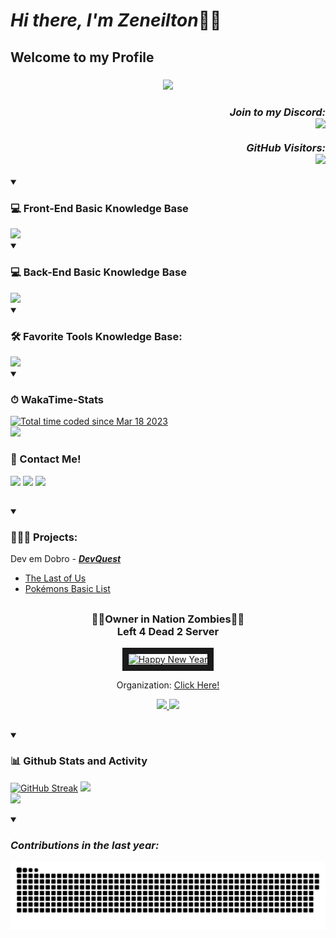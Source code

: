 <h1 align="left"><em>Hi there, I'm Zeneilton</em>👋🏽</h1>
<h2 align="left">Welcome to my Profile</h2>
<h3 align="center">
  <img src="https://readme-typing-svg.demolab.com/?lines=Web%20Developer;Experienced%20Web%20Designer;5%2B%20Years%20of%20Coding%20Experience;Always%20Learning%20News%20Techniques&font=Ubuntu&center=true&width=500&height=70&color=dc143c&vCenter=true&pause=1000&size=24">
</h3>
<h3 align="right">
  <p>
    <em>Join to my Discord:</em><br>
    <a href="https://discord.me/devzones">
      <img src="https://github.com/Zeneilton/Zeneilton/blob/main/icons/discord-dc143c.svg" width="60px">
    </a>
  </p>
  <p>
    <em>GitHub Visitors:</em><br>
    <img src="https://profile-counter.glitch.me/{zeneiltongpdev}/count.svg" />
  </p>
</h3>

  
<details open>
  <summary><h3 align="left"><strong>💻 Front-End Basic Knowledge Base</strong></h3></summary>
  <img src="https://skillicons.dev/icons?i=react,vite,redux,materialui,javascript,styledcomponents,sass,css,html,git" />
</details>

<details open>
  <summary><h3 align="left"><strong>💻 Back-End Basic Knowledge Base</strong></h3></summary>
  <img src="https://skillicons.dev/icons?i=nodejs,sequelize,prisma,mysql,postgresql,mongodb,firebase,java,spring,php" />
</details>

<details open>
  <summary><h3 align="left"><strong>🛠️ Favorite Tools Knowledge Base:</strong></h3></summary>
  <img src="https://skillicons.dev/icons?i=vscode,idea,androidstudio,github,gitlab,bash,kotlin,postman,linux,aws" /> <!--&perline=5-->
</details>

<details open>
  <summary><h3 align="left"><strong>⏱ WakaTime-Stats</strong></h3></summary>
  <a href="https://wakatime.com/@5b16e0ec-6419-487c-9792-82c9468dd942"><img src="https://wakatime.com/badge/user/5b16e0ec-6419-487c-9792-82c9468dd942.svg" alt="Total time coded since Mar 18 2023" /></a><br>
  <img height="250em" src="https://github-readme-stats.vercel.app/api/wakatime?username=zeneldev&show_icons=true&theme=dracula" />
</details>

<h3>🔗 Contact Me!</h3>
  <a href="https://www.linkedin.com/in/zeneilton-granja/">
    <img src="https://img.shields.io/badge/-LinkedIn-%230077B5?style=for-the-badge&logo=linkedin&logoColor=white"></a>
  <a href="https://instagram.com/zenel.gp">
    <img src="https://img.shields.io/badge/-Instagram-%23E4405F?style=for-the-badge&logo=instagram&logoColor=white"></a>
  <a href = "mailto:zeneiltongranja@gmail.com">
    <img src="https://img.shields.io/badge/-Gmail-%23333?style=for-the-badge&logo=gmail&logoColor=white"></a>

<h2></h2>
<details open>
  <summary><h3 align="left"><strong>👨🏽‍💻 Projects:</strong></h3></summary>
  Dev em Dobro - <strong><em><a href="https://devemdobro.com/matriculas-abertas/">DevQuest</a></em></strong>

  <ul>
    <li><a href="https://zeneilton.github.io/the-last-of-us-project/" target="_blank">The Last of Us</a></li>
    <li><a href="https://pokemons.zeneiltongp.dev" target="_blank">Pokémons Basic List</a></li>
  </ul>
  
  <h2></h2>
  <div align="center">  
  <h3>🧟‍♂️Owner in Nation Zombies🧟‍♀️<br/>Left 4 Dead 2 Server</h3>
    <a href="http://www.youtube.com/watch?feature=player_embedded&v=YCQJrSSGrJo" target="_blank"><img src="http://img.youtube.com/vi/YCQJrSSGrJo/0.jpg" 
  alt="Happy New Year" width="240" height="180" border="10" />
    </a>
    <p>Organization: <a href="https://github.com/Nation-Zombies-Org">Click Here!</a></p>
    <a href="https://discord.gg/DnuFq97GQb" target="_blank"><img src="https://img.shields.io/badge/Discord-7289DA?style=for-the-badge&logo=discord&logoColor=white" target="_blank">
    </a>
    <a href="https://www.youtube.com/channel/UC--1f9e7e7nZkeuPhJWVcBQ" target="_blank"><img src="https://img.shields.io/badge/YouTube-FF0000?style=for-the-badge&logo=youtube&logoColor=white" target="_blank"></a>
  </div>
</details>

<h2></h2>
<details open>
  <summary><h3><strong>📊 Github Stats and Activity</strong></h3></summary>
  
  [![GitHub Streak](https://streak-stats.demolab.com?user=zeneiltongpdev&theme=radical&fire=EB5454&border=FFFFFF)](https://github.com/zeneilton)
  <img width="310em" src="https://github-readme-stats.vercel.app/api/top-langs/?username=zeneiltongpdev&show_icons=true&theme=radical&layout=compact&locale=en&langs_count=10"/><br />
    <img width="570em" src="https://github-readme-stats.vercel.app/api?username=zeneiltongpdev&hide=prs,issues&show_icons=true&theme=radical&rank_icon=github&locale=en&line_height=30"/>

  <details open>
  <summary><h3><strong><em>Contributions in the last year:</em></h4></strong></h3></summary>
    
  ![Snake animation](https://github.com/zeneiltongpdev/zeneilton/blob/output/github-contribution-grid-snake.svg)
  </details>
</details>
